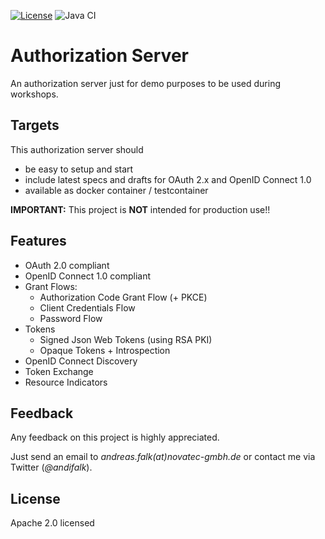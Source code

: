 [![License](https://img.shields.io/badge/License-Apache%20License%202.0-brightgreen.svg)][1]
![Java CI](https://github.com/andifalk/authorizationserver/workflows/Java%20CI/badge.svg)

# Authorization Server

An authorization server just for demo purposes to be used during workshops.

## Targets

This authorization server should

* be easy to setup and start
* include latest specs and drafts for OAuth 2.x and OpenID Connect 1.0
* available as docker container / testcontainer

__IMPORTANT:__ This project is __NOT__ intended for production use!!

## Features

* OAuth 2.0 compliant
* OpenID Connect 1.0 compliant
* Grant Flows:
  * Authorization Code Grant Flow (+ PKCE)
  * Client Credentials Flow
  * Password Flow
* Tokens
  * Signed Json Web Tokens (using RSA PKI)
  * Opaque Tokens + Introspection
* OpenID Connect Discovery
* Token Exchange
* Resource Indicators
    

## Feedback

Any feedback on this project is highly appreciated.

Just send an email to _andreas.falk(at)novatec-gmbh.de_ or contact me via Twitter (_@andifalk_).

## License

Apache 2.0 licensed

[1]:http://www.apache.org/licenses/LICENSE-2.0.txt
